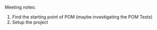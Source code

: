 Meeting notes:

1. Find the starting point of POM (maybe investigating the POM Tests)
2. Setup the project